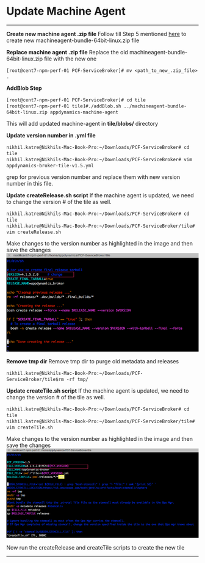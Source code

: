 Update Machine Agent
===================
----------

**Create new machine agent .zip file**
Follow till Step 5 mentioned [here](https://singularity.jira.com/wiki/display/CORE/PCF+-+Machine+Agent+Extension+Configuration) to create new machineagent-bundle-64bit-linux.zip file

**Replace machine agent .zip file**
Replace the old machineagent-bundle-64bit-linux.zip file with the new one

    [root@cent7-npm-perf-01 PCF-ServiceBroker]# mv <path_to_new_.zip_file> .

**AddBlob Step**

    [root@cent7-npm-perf-01 PCF-ServiceBroker]# cd tile 
    [root@cent7-npm-perf-01 tile]#./addBlob.sh ../machineagent-bundle-64bit-linux.zip appdynamics-machine-agent

This will add updated machine-agent in **tile/blobs/** directory

**Update version number in .yml file**

    nikhil.katre@Nikhils-Mac-Book-Pro:~/Downloads/PCF-ServiceBroker# cd tile 
    nikhil.katre@Nikhils-Mac-Book-Pro:~/Downloads/PCF-ServiceBroker# vim appdynamics-broker-tile-v1.5.yml

grep for previous version number and replace them with new version number in this file.

**Update createRelease.sh script**
If the machine agent is updated, we need to change the version # of the tile as well.

    nikhil.katre@Nikhils-Mac-Book-Pro:~/Downloads/PCF-ServiceBroker# cd tile 
    nikhil.katre@Nikhils-Mac-Book-Pro:~/Downloads/PCF-ServiceBroker/tile# vim createRelease.sh

Make changes to the version number as highlighted in the image and then save the changes
![enter image description here](https://github.com/Appdynamics/PCF-ServiceBroker/blob/master/images/createRelease.png)

**Remove tmp dir**
Remove tmp dir to purge old metadata and releases

    nikhil.katre@Nikhils-Mac-Book-Pro:~/Downloads/PCF-ServiceBroker/tile$rm -rf tmp/

**Update createTile.sh script**
If the machine agent is updated, we need to change the version # of the tile as well.

    nikhil.katre@Nikhils-Mac-Book-Pro:~/Downloads/PCF-ServiceBroker# cd tile 
    nikhil.katre@Nikhils-Mac-Book-Pro:~/Downloads/PCF-ServiceBroker/tile# vim createTile.sh

Make changes to the version number as highlighted in the image and then save the changes
![enter image description here](https://github.com/Appdynamics/PCF-ServiceBroker/blob/master/images/createTile.png)

Now run the createRelease and createTile scripts to create the new tile

----------
